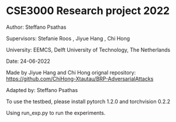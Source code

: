# CSE3000 Research project 2022

Author: Steffano Psathas

Supervisors: Stefanie Roos , Jiyue Hang , Chi Hong

University: EEMCS, Delft University of Technology, The Netherlands

Date: 24-06-2022

Made by Jiyue Hang and Chi Hong
orignal repository: https://github.com/ChiHong-Xtautau/BRP-AdversarialAttacks

Adapted by: Steffano Psathas

To use the testbed, please install pytorch 1.2.0 and torchvision 0.2.2

Using run_exp.py to run the experiments.

